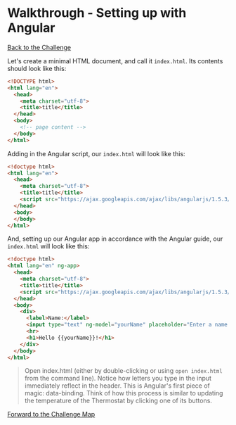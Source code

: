 # Walkthrough - Setting up with Angular

[Back to the Challenge](../01_setting_up_with_angular.md)

Let's create a minimal HTML document, and call it `index.html`. Its contents should look like this:

```html
<!DOCTYPE html>
<html lang="en">
  <head>
    <meta charset="utf-8">
    <title>title</title>
  </head>
  <body>
    <!-- page content -->
  </body>
</html>
```

Adding in the Angular script, our `index.html` will look like this:

```html
<!doctype html>
<html lang="en">
  <head>
    <meta charset="utf-8">
    <title>title</title>
    <script src="https://ajax.googleapis.com/ajax/libs/angularjs/1.5.3/angular.min.js"></script>
  </head>
  <body>
  </body>
</html>
```

And, setting up our Angular app in accordance with the Angular guide, our `index.html` will look like this:

```html
<!doctype html>
<html lang="en" ng-app>
  <head>
    <meta charset="utf-8">
    <title>title</title>
    <script src="https://ajax.googleapis.com/ajax/libs/angularjs/1.5.3/angular.min.js"></script>
  </head>
  <body>
    <div>
      <label>Name:</label>
      <input type="text" ng-model="yourName" placeholder="Enter a name here">
      <hr>
      <h1>Hello {{yourName}}!</h1>
    </div>
  </body>
</html>
```

> Open index.html (either by double-clicking or using `open index.html` from the command line). Notice how letters you type in the input immediately reflect in the header. This is Angular's first piece of magic: data-binding. Think of how this process is similar to updating the temperature of the Thermostat by clicking one of its buttons.

[Forward to the Challenge Map](../00_challenge_map.md)
